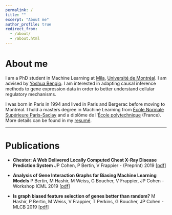 ```yaml
---
permalink: /
title: ""
excerpt: "About me"
author_profile: true
redirect_from:
  - /about/
  - /about.html
---
```

# About me

I am a PhD student in Machine Learning at [Mila](https://mila.quebec/), [Université de Montréal](https://www.umontreal.ca/). I am advised by [Yoshua Bengio](https://mila.quebec/en/yoshua-bengio/). I am interested in adapting causal inference methods to gene expression data in order to better understand cellular regulatory mechanisms.

I was born in Paris in 1994 and lived in Paris and Bergerac before moving to Montréal. I hold a masters degree in Machine Learning from [École Normale Supérieure Paris-Saclay](https://ens-paris-saclay.fr/en) and a diplôme de l'[École polytechnique](https://www.polytechnique.edu/) (France). More details can be found in my [resumé](https://Bertinus.github.io/files/Resume.pdf).

___
# Publications

- **Chester: A Web Delivered Locally Computed Chest X-Ray Disease Prediction System**
JP Cohen, P Bertin, V Frappier - (Preprint) 2019 [[pdf](https://arxiv.org/pdf/1901.11210.pdf)]

- **Analysis of Gene Interaction Graphs for Biasing Machine Learning Models**
P Bertin, M Hashir, M Weiss, G Boucher, V Frappier, JP Cohen - Workshop ICML 2019 [[pdf](https://arxiv.org/pdf/1905.02295.pdf)]

- **Is graph biased feature selection of genes better than random?**
M Hashir, P Bertin, M Weiss, V Frappier, T Perkins, G Boucher, JP Cohen - MLCB 2019 [[pdf](https://arxiv.org/pdf/1910.09600.pdf)]
